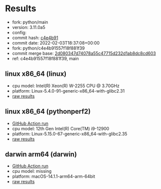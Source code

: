 # Results

- fork: python/main
- version: 3.11.0a5
- config: 
- commit hash: [c4e4b91](https://github.com/python/cpython/commit/c4e4b91)
- commit date: 2022-02-03T18:37:08+00:00
- fork: python/c4e4b91557f18f881f39
- commit merge base: [2d080347d74078a55c47715d232d1ab8dc8cd603](https://github.com/python/cpython/commit/2d080347d74078a55c47715d232d1ab8dc8cd603)
- ref: c4e4b91557f18f881f39, main

## linux x86_64 (linux)

- cpu model: Intel(R) Xeon(R) W-2255 CPU @ 3.70GHz
- platform: Linux-5.4.0-91-generic-x86_64-with-glibc2.31
- [raw results](bm-20220203-linux-x86_64-python-main-3.11.0a5-c4e4b91.json)

## linux x86_64 (pythonperf2)

- [GitHub Action run](https://github.com/faster-cpython/benchmarking/actions/runs/4513535495)
- cpu model: 12th Gen Intel(R) Core(TM) i9-12900
- platform: Linux-5.15.0-67-generic-x86_64-with-glibc2.35
- [raw results](bm-20220203-pythonperf2-x86_64-python-c4e4b91557f18f881f39-3.11.0a5-c4e4b91.json)

## darwin arm64 (darwin)

- [GitHub Action run](https://github.com/faster-cpython/benchmarking/actions/runs/6961752719)
- cpu model: missing
- platform: macOS-14.1.1-arm64-arm-64bit
- [raw results](bm-20220203-darwin-arm64-python-c4e4b91557f18f881f39-3.11.0a5-c4e4b91.json)

